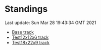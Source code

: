 # Standings

Last update: Sun Mar 28 19:43:34 GMT 2021

* [Base track](comps/Base/2021-03-28/standings.md)
* [Test12x12x6 track](comps/Test12x12x6/2021-03-28/standings.md)
* [Test18x22x9 track](comps/Test18x22x9/2021-03-28/standings.md)
